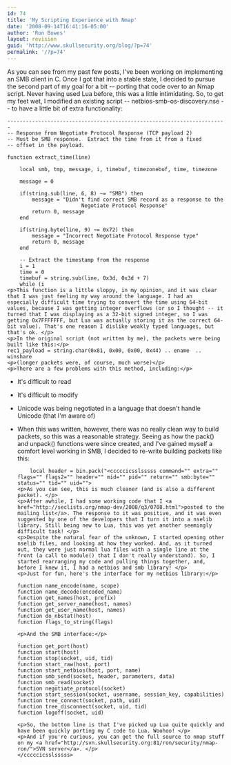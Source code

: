 ```yaml
---
id: 74
title: 'My Scripting Experience with Nmap'
date: '2008-09-14T16:41:16-05:00'
author: 'Ron Bowes'
layout: revision
guid: 'http://www.skullsecurity.org/blog/?p=74'
permalink: '/?p=74'
---
```


As you can see from my past few posts, I've been working on implementing an SMB client in C. Once I got that into a stable state, I decided to pursue the second part of my goal for a bit -- porting that code over to an Nmap script. Never having used Lua before, this was a little intimidating. So, to get my feet wet, I modified an existing script -- netbios-smb-os-discovery.nse -- to have a little bit of extra functionality:

```
-----------------------------------------------------------------------
-- Response from Negotiate Protocol Response (TCP payload 2)
-- Must be SMB response.  Extract the time from it from a fixed
-- offset in the payload.

function extract_time(line)

    local smb, tmp, message, i, timebuf, timezonebuf, time, timezone

    message = 0

    if(string.sub(line, 6, 8) ~= "SMB") then
        message = "Didn't find correct SMB record as a response to the 
                        Negotiate Protocol Response"
        return 0, message
    end

    if(string.byte(line, 9) ~= 0x72) then
        message = "Incorrect Negotiate Protocol Response type"
        return 0, message
    end

    -- Extract the timestamp from the response
    i = 1
    time = 0
    timebuf = string.sub(line, 0x3d, 0x3d + 7)
    while (i 
<p>This function is a little sloppy, in my opinion, and it was clear that I was just feeling my way around the language. I had an especially difficult time trying to convert the time using 64-bit values, because I was getting integer overflows (or so I thought -- it turned that I was displaying as a 32-bit signed integer, so I was getting 0x7FFFFFFF, but Lua was actually storing it as the correct 64-bit value). That's one reason I dislike weakly typed languages, but that's ok. </p>
<p>In the original script (not written by me), the packets were being built like this:</p>
rec1_payload = string.char(0x81, 0x00, 0x00, 0x44) .. ename  ..  winshare
<p>(longer packets were, of course, much worse)</p>
<p>There are a few problems with this method, including:</p>
```

- It's difficult to read
- It's difficult to modify
- Unicode was being negotiated in a language that doesn't handle Unicode (that I'm aware of)
- When this was written, however, there was no really clean way to build packets, so this was a reasonable strategy. Seeing as how the pack() and unpack() functions were since created, and I've gained myself a comfort level working in SMB, I decided to re-write building packets like this:
  
  ```
      local header = bin.pack("<cccccicsslsssss command="" extra="" flags="" flags2="" header="" mid="" pid="" return="" smb:byte="" status="" tid="" uid="">
  <p>As you can see, this is much cleaner (and is also a different packet). </p>
  <p>After awhile, I had some working code that I <a href="http://seclists.org/nmap-dev/2008/q3/0708.html">posted to the mailing list</a>. The response to it was positive, and it was even suggested by one of the developers that I turn it into a nselib library. Still being new to Lua, this was yet another seemingly difficult task! </p>
  <p>Despite the natural fear of the unknown, I started opening other nselib files, and looking at how they worked. And, as it turned out, they were just normal lua files with a single line at the front (a call to module() that I don't really understand). So, I started rearranging my code and pulling things together, and, before I knew it, I had a netbios and smb library! </p>
  <p>Just for fun, here's the interface for my netbios library:</p>
  
  function name_encode(name, scope)
  function name_decode(encoded_name)
  function get_names(host, prefix)
  function get_server_name(host, names)
  function get_user_name(host, names)
  function do_nbstat(host)
  function flags_to_string(flags)
  
  <p>And the SMB interface:</p>
  
  function get_port(host)
  function start(host)
  function stop(socket, uid, tid) 
  function start_raw(host, port)
  function start_netbios(host, port, name)
  function smb_send(socket, header, parameters, data)
  function smb_read(socket)
  function negotiate_protocol(socket)
  function start_session(socket, username, session_key, capabilities)
  function tree_connect(socket, path, uid)
  function tree_disconnect(socket, uid, tid)
  function logoff(socket, uid)
  
  <p>So, the bottom line is that I've picked up Lua quite quickly and have been quickly porting my C code to Lua. Woohoo! </p>
  <p>And if you're curious, you can get the full source to nmap stuff on my <a href="http://svn.skullsecurity.org:81/ron/security/nmap-ron/">SVN server</a>. </p>
  </cccccicsslsssss>
  ```
